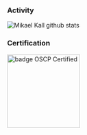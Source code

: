 ### Activity

![Mikael Kall github stats](https://github-readme-stats.vercel.app/api?username=mikaelkall&layout=compact&theme=prussian)

### Certification

<a href="https://api.accredible.com/v1/frontend/credential_website_embed_image/badge/50385940">
    <img src="https://api.accredible.com/v1/frontend/credential_website_embed_image/badge/50385940" alt="badge OSCP Certified" title="OSCP Certified" width="170" height="170" >
</a>

